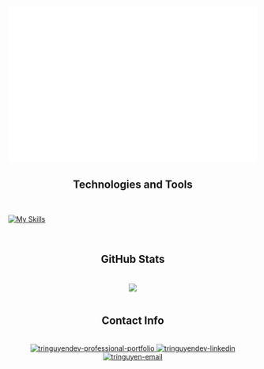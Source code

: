 <!-- tringuyendev -->
<a href="#" target="_blank">
  <img src="svg/tringuyendev.svg" width="1200" alt="Click to see the source" />
</a>

<h2 align="center"> Technologies and Tools </h2>
<br>

<!-- https://simpleicons.org/ -->

[![My Skills](https://skillicons.dev/icons?i=java,js,html,css,mongo,express,react,nodejs,jquery,typescript,mysql,bootstrap,docker,vscode,github)](https://skillicons.dev)
&nbsp;

<!--
[![My Skills](https://skillicons.dev/icons?i=java,js,html,css,mongo,express,react,nodejs,jquery,typescript,mysql,bootstrap,tailwind,docker,vscode,github,cs,cpp,discord)](https://skillicons.dev)
&nbsp;
-->

<!--
<span><img src="https://img.shields.io/badge/MongoDB-282C34?logo=mongodb&logoColor=47A248" alt="MongoDB logo" title="MongoDB" height="25" /></span>
&nbsp;
<span><img src="https://img.shields.io/badge/Express-282C34?logo=express&logoColor=FFFFFF" alt="Express.js logo" title="Express.js" height="25" /></span>
&nbsp;
<span><img src="https://img.shields.io/badge/ReactJS-282C34?logo=react&logoColor=61DAFB" alt="ReactJS logo" title="ReactJS" height="25" /></span>
&nbsp;
<span><img src="https://img.shields.io/badge/Node.js-282C34?logo=node.js&logoColor=00F200" alt="Node.js logo" title="Node.js" height="25" /></span>
&nbsp;
<span><img src="https://img.shields.io/badge/JavaScript-282C34?logo=javascript&logoColor=F7DF1E" alt="JavaScript logo" title="JavaScript" height="25" /></span>
&nbsp;
<span><img src="https://img.shields.io/badge/JSON-282C34?logo=json&logoColor=000000" alt="JQuery logo" title="JQuery" height="25" /></span>
&nbsp;
<span><img src="https://img.shields.io/badge/JQuery-282C34?logo=jquery&logoColor=0769AD" alt="JQuery logo" title="JQuery" height="25" /></span>
&nbsp;
<span><img src="https://img.shields.io/badge/TypeScript-282C34?logo=typescript&logoColor=3178C6" alt="TypeScript logo" title="TypeScript" height="25" /></span>
&nbsp;
<span><img src="https://img.shields.io/badge/MySQL-282C34?logo=mysql&logoColor=4479A1" alt="Three.js logo" title="Three.js" height="25" /></span>
&nbsp;
<span><img src="https://img.shields.io/badge/HTML5-282C34?logo=html5&logoColor=E34F26" alt="HTML5 logo" title="HTML5" height="25" /></span>
&nbsp;
<span><img src="https://img.shields.io/badge/CSS3-282C34?logo=css3&logoColor=1572B6" alt="CSS3 logo" title="CSS3" height="25" /></span>
&nbsp;
<span><img src="https://img.shields.io/badge/Bootstrap-282C34?logo=bootstrap&logoColor=7952B3" alt="Bootstrap logo" title="Bootstrap" height="25" /></span>
&nbsp;
<span><img src="https://img.shields.io/badge/Tailwind%20CSS-282C34?logo=tailwind-css&logoColor=38B2AC" alt="TailwindCSS logo" title="TailwindCSS" height="25" /></span>
&nbsp;
<span><img src="https://img.shields.io/badge/ESLint-282C34?logo=eslint&logoColor=4B32C3" alt="ESLint logo" title="ESLint" height="25" /></span>
&nbsp;
<span><img src="https://img.shields.io/badge/WordPress-282C34?logo=wordPress&logoColor=21759B" alt="WordPress logo" title="WordPress" height="25" /></span>
&nbsp;
<span><img src="https://img.shields.io/badge/git-282C34?logo=git&logoColor=F05032" alt="git logo" title="git" height="25" /></span>
&nbsp;
<span><img src="https://img.shields.io/badge/VS%20Code-282C34?logo=visual-studio-code&logoColor=007ACC" alt="Visual Studio Code logo" title="Visual Studio Code" height="25" /></span>
&nbsp;

-->

<br>

<h2 align="center"> GitHub Stats </h2>
<!-- https://github.com/anuraghazra/github-readme-stats -->
<br>
<div align=center>
  <a href="#" title="Tringuyendev">
    <img width="315" align="center" src="https://github-readme-stats.vercel.app/api/top-langs/?username=tringuyen1086&hide=c%23,powershell,Mathematica,Ruby,Objective-C,Objective-C%2b%2b,Cuda&title_color=61dafb&text_color=ffffff&icon_color=61dafb&bg_color=20232a&langs_count=8&layout=compact&border_color=61dafb&hide_border=true" />
  </a>
<!--  
  <a href="#" title="Tringuyenndev">
    <img align="right" width="434" src="https://github-readme-stats.vercel.app/api?username=tringuyen1086&show_icons=true&theme=react&border_color=61dafb&hide_border=true" />
  </a> 
-->
</div>

<br>

<h2 align="center"> Contact Info </h2>
<br>
<!-- https://icons8.com -->
<div align="center">
  <a href="https://tringuyen1086.github.io/professional-portfolio-tri-nguyen/" target="blank">
    <img width="90" height="90" src="https://img.icons8.com/stickers/100/000000/github.png" alt="tringuyendev-professional-portfolio" />
  </a>
  <a href="https://www.linkedin.com/in/tri-nguyen-1086" target="blank">
    <img src="https://img.icons8.com/bubbles/100/000000/linkedin.png" alt="tringuyendev-linkedin" />
  </a>
  <a href="mailto:tri.nguyen1086@gmail.com" target="top">
    <img src="https://img.icons8.com/bubbles/100/000000/apple-mail.png" alt="tringuyen-email" />
  </a>
</div>

</div>

